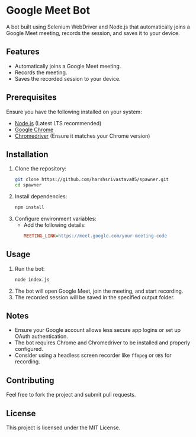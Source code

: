 # Google Meet Bot

A bot built using Selenium WebDriver and Node.js that automatically joins a Google Meet meeting, records the session, and saves it to your device.

## Features
- Automatically joins a Google Meet meeting.
- Records the meeting.
- Saves the recorded session to your device.

## Prerequisites
Ensure you have the following installed on your system:

- [Node.js](https://nodejs.org/) (Latest LTS recommended)
- [Google Chrome](https://www.google.com/chrome/)
- [Chromedriver](https://sites.google.com/chromium.org/driver/) (Ensure it matches your Chrome version)

## Installation
1. Clone the repository:
   ```sh
   git clone https://github.com/harshsrivastava05/spawner.git
   cd spawner
   ```
2. Install dependencies:
   ```sh
   npm install
   ```
3. Configure environment variables:
   - Add the following details:
     ```ini
     MEETING_LINK=https://meet.google.com/your-meeting-code
     ```

## Usage
1. Run the bot:
   ```sh
   node index.js
   ```
2. The bot will open Google Meet, join the meeting, and start recording.
3. The recorded session will be saved in the specified output folder.

## Notes
- Ensure your Google account allows less secure app logins or set up OAuth authentication.
- The bot requires Chrome and Chromedriver to be installed and properly configured.
- Consider using a headless screen recorder like `ffmpeg` or `OBS` for recording.

## Contributing
Feel free to fork the project and submit pull requests.

## License
This project is licensed under the MIT License.

